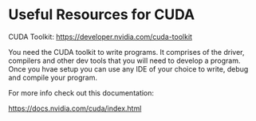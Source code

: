 # Useful Resources for CUDA

CUDA Toolkit: 
https://developer.nvidia.com/cuda-toolkit

You need the CUDA toolkit to write programs. It comprises of the driver, compilers and other dev tools that you will need to develop a program. Once you hvae setup you can use any IDE of your choice to write, debug and compile your program.

For more info check out this documentation:

https://docs.nvidia.com/cuda/index.html
